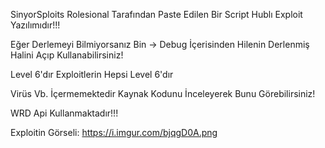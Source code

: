 SinyorSploits Rolesional Tarafından Paste Edilen Bir Script Hublı Exploit Yazılımıdır!!!

Eğer Derlemeyi Bilmiyorsanız Bin -> Debug İçerisinden Hilenin Derlenmiş Halini Açıp Kullanabilirsiniz!

Level 6'dır Exploitlerin Hepsi Level 6'dır

Virüs Vb. İçermemektedir Kaynak Kodunu İnceleyerek Bunu Görebilirsiniz!

WRD Api Kullanmaktadır!!!

Exploitin Görseli:
https://i.imgur.com/bjqgD0A.png
